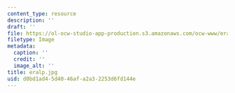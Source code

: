 ```yaml
---
content_type: resource
description: ''
draft: ''
file: https://ol-ocw-studio-app-production.s3.amazonaws.com/ocw-www/eralp.jpg
filetype: Image
metadata:
  caption: ''
  credit: ''
  image_alt: ''
title: eralp.jpg
uid: d0bd1ad4-5d40-46af-a2a3-2253d6fd144e
---
```

